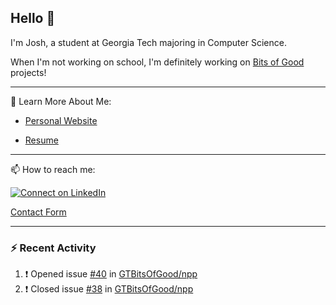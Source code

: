 ## Hello 👋

I'm Josh, a student at Georgia Tech majoring in Computer Science.

When I'm not working on school, I'm definitely working on [Bits of Good](https://bitsofgood.org) projects!

---

📖 Learn More About Me:

* [Personal Website](https://mcfarl.in)

* [Resume](https://www.dropbox.com/s/xak4fdv0h2ghhhy/JoshuaMcFarlin_Resume.pdf?dl=0)

---

📫 How to reach me:

[![Connect on LinkedIn](https://img.shields.io/badge/--linkedin?label=LinkedIn&logo=LinkedIn&style=social)](https://www.linkedin.com/in/joshmcfarlin)

[Contact Form](https://mcfarl.in/contact)

---

### :zap: Recent Activity

<!--START_SECTION:activity-->
1. ❗️ Opened issue [#40](https://github.com/GTBitsOfGood/npp/issues/40) in [GTBitsOfGood/npp](https://github.com/GTBitsOfGood/npp)
2. ❗️ Closed issue [#38](https://github.com/GTBitsOfGood/npp/issues/38) in [GTBitsOfGood/npp](https://github.com/GTBitsOfGood/npp)
<!--END_SECTION:activity-->
